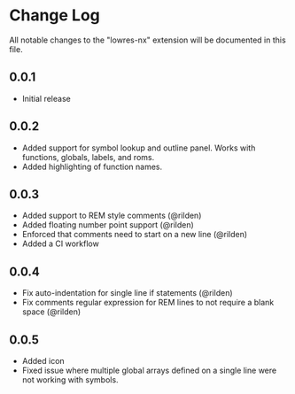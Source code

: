 # Change Log

All notable changes to the "lowres-nx" extension will be documented in this file.

## 0.0.1
- Initial release

## 0.0.2
- Added support for symbol lookup and outline panel. Works with functions, globals, labels, and roms.
- Added highlighting of function names.

## 0.0.3
- Added support to REM style comments (@rilden)
- Added floating number point support (@rilden)
- Enforced that comments need to start on a new line (@rilden)
- Added a CI workflow

## 0.0.4
- Fix auto-indentation for single line if statements (@rilden)
- Fix comments regular expression for REM lines to not require a blank space (@rilden)

## 0.0.5
- Added icon
- Fixed issue where multiple global arrays defined on a single line were not working with symbols.
